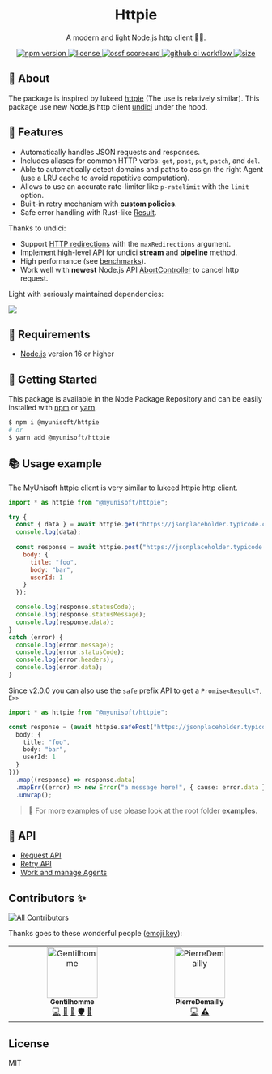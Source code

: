 
<p align="center"><h1 align="center">
  Httpie
</h1>

<p align="center">
  A modern and light Node.js http client 🐢🚀.
</p>

<p align="center">
    <a href="https://github.com/MyUnisoft/httpie">
      <img src="https://img.shields.io/github/package-json/v/MyUnisoft/httpie?style=flat-square" alt="npm version">
    </a>
    <a href="https://github.com/MyUnisoft/httpie">
      <img src="https://img.shields.io/github/license/MyUnisoft/httpie?style=flat-square" alt="license">
    </a>
    <a href="https://api.securityscorecards.dev/projects/github.com/MyUnisoft/httpie">
      <img src="https://api.securityscorecards.dev/projects/github.com/MyUnisoft/httpie/badge" alt="ossf scorecard">
    </a>
    <a href="https://github.com/MyUnisoft/httpie/actions?query=workflow%3A%22Node.js+CI%22">
      <img src="https://img.shields.io/github/actions/workflow/status/MyUnisoft/httpie/node.js.yml" alt="github ci workflow">
    </a>
    <a href="https://github.com/MyUnisoft/httpie">
      <img src="https://img.shields.io/github/languages/code-size/MyUnisoft/httpie?style=flat-square" alt="size">
    </a>
</p>

## 📢 About

The package is inspired by lukeed [httpie](https://github.com/lukeed/httpie) (The use is relatively similar). This package use new Node.js http client [undici](https://github.com/nodejs/undici) under the hood.

## 🔬 Features

- Automatically handles JSON requests and responses.
- Includes aliases for common HTTP verbs: `get`, `post`, `put`, `patch`, and `del`.
- Able to automatically detect domains and paths to assign the right Agent (use a LRU cache to avoid repetitive computation).
- Allows to use an accurate rate-limiter like `p-ratelimit` with the `limit` option.
- Built-in retry mechanism with **custom policies**.
- Safe error handling with Rust-like [Result](https://github.com/OpenAlly/npm-packages/tree/main/src/result).

Thanks to undici:

- Support [HTTP redirections](https://developer.mozilla.org/en-US/docs/Web/HTTP/Redirections) with the `maxRedirections` argument.
- Implement high-level API for undici **stream** and **pipeline** method.
- High performance (see [benchmarks](https://undici.nodejs.org/#/?id=benchmarks)).
- Work well with **newest** Node.js API [AbortController](https://nodejs.org/dist/latest-v16.x/docs/api/globals.html#globals_class_abortcontroller) to cancel http request.

Light with seriously maintained dependencies:

![](./docs/images/nodesecure.PNG)

## 🚧 Requirements
- [Node.js](https://nodejs.org/en/) version 16 or higher

## 🚀 Getting Started

This package is available in the Node Package Repository and can be easily installed with [npm](https://docs.npmjs.com/getting-started/what-is-npm) or [yarn](https://yarnpkg.com).

```bash
$ npm i @myunisoft/httpie
# or
$ yarn add @myunisoft/httpie
```

## 📚 Usage example

The MyUnisoft httpie client is very similar to lukeed httpie http client.

```js
import * as httpie from "@myunisoft/httpie";

try {
  const { data } = await httpie.get("https://jsonplaceholder.typicode.com/posts");
  console.log(data);
  
  const response = await httpie.post("https://jsonplaceholder.typicode.com/posts", {
    body: {
      title: "foo",
      body: "bar",
      userId: 1
    }
  });

  console.log(response.statusCode);
  console.log(response.statusMessage);
  console.log(response.data);
}
catch (error) {
  console.log(error.message);
  console.log(error.statusCode);
  console.log(error.headers);
  console.log(error.data);
}
```

Since v2.0.0 you can also use the `safe` prefix API to get a `Promise<Result<T, E>>`

```ts
import * as httpie from "@myunisoft/httpie";

const response = (await httpie.safePost("https://jsonplaceholder.typicode.com/posts", {
  body: {
    title: "foo",
    body: "bar",
    userId: 1
  }
}))
  .map((response) => response.data)
  .mapErr((error) => new Error("a message here!", { cause: error.data }));
  .unwrap();
```

> 👀 For more examples of use please look at the root folder **examples**.

## 📜 API

- [Request API](./docs/request.md)
- [Retry API](./docs/retry.md)
- [Work and manage Agents](./docs/agents.md)


## Contributors ✨

<!-- ALL-CONTRIBUTORS-BADGE:START - Do not remove or modify this section -->
[![All Contributors](https://img.shields.io/badge/all_contributors-2-orange.svg?style=flat-square)](#contributors-)
<!-- ALL-CONTRIBUTORS-BADGE:END -->

Thanks goes to these wonderful people ([emoji key](https://allcontributors.org/docs/en/emoji-key)):

<!-- ALL-CONTRIBUTORS-LIST:START - Do not remove or modify this section -->
<!-- prettier-ignore-start -->
<!-- markdownlint-disable -->
<table>
  <tbody>
    <tr>
      <td align="center" valign="top" width="14.28%"><a href="https://www.linkedin.com/in/thomas-gentilhomme/"><img src="https://avatars.githubusercontent.com/u/4438263?v=4?s=100" width="100px;" alt="Gentilhomme"/><br /><sub><b>Gentilhomme</b></sub></a><br /><a href="https://github.com/MyUnisoft/httpie/commits?author=fraxken" title="Code">💻</a> <a href="https://github.com/MyUnisoft/httpie/commits?author=fraxken" title="Documentation">📖</a> <a href="https://github.com/MyUnisoft/httpie/pulls?q=is%3Apr+reviewed-by%3Afraxken" title="Reviewed Pull Requests">👀</a> <a href="#security-fraxken" title="Security">🛡️</a> <a href="https://github.com/MyUnisoft/httpie/issues?q=author%3Afraxken" title="Bug reports">🐛</a></td>
      <td align="center" valign="top" width="14.28%"><a href="https://github.com/PierreDemailly"><img src="https://avatars.githubusercontent.com/u/39910767?v=4?s=100" width="100px;" alt="PierreDemailly"/><br /><sub><b>PierreDemailly</b></sub></a><br /><a href="https://github.com/MyUnisoft/httpie/commits?author=PierreDemailly" title="Code">💻</a> <a href="https://github.com/MyUnisoft/httpie/commits?author=PierreDemailly" title="Tests">⚠️</a></td>
    </tr>
  </tbody>
</table>

<!-- markdownlint-restore -->
<!-- prettier-ignore-end -->

<!-- ALL-CONTRIBUTORS-LIST:END -->

## License
MIT
